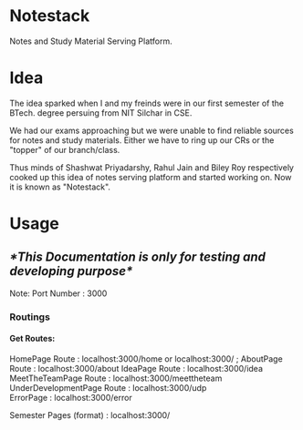 # Notestack

  Notes and Study Material Serving Platform.
  
# Idea

The idea sparked when I and my freinds were in our first semester of the BTech. degree persuing from NIT Silchar in CSE.

We had our exams approaching but we were unable to find reliable sources for notes and study materials. Either we have to ring up 
our CRs or the "topper" of our branch/class. 

Thus minds of Shashwat Priyadarshy, Rahul Jain and Biley Roy respectively cooked up this idea of notes serving platform and started working on. Now it is known as "Notestack".
 
 # Usage
 
 ## *\*This Documentation is only for testing and developing purpose\**
 
 Note: Port Number : 3000
 
 ### Routings
 
#### Get Routes:
HomePage Route                  : localhost:3000/home  or  localhost:3000/ ;
AboutPage Route                 : localhost:3000/about
IdeaPage Route                  : localhost:3000/idea
MeetTheTeamPage Route           : localhost:3000/meettheteam
UnderDevelopmentPage Route      : localhost:3000/udp      
ErrorPage                       : localhost:3000/error

Semester Pages (format)         : localhost:3000/
 
 
 
                      



